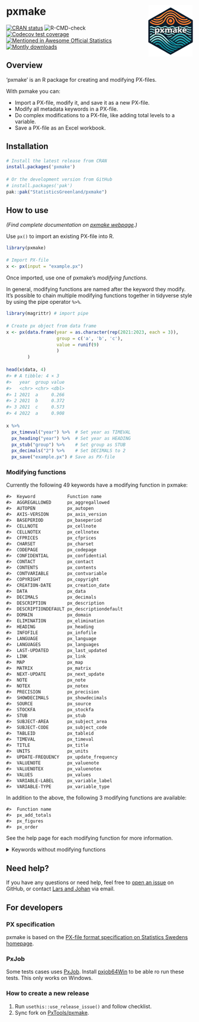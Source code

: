 
<!-- README.md is generated from README.Rmd. Please edit that file -->

# pxmake <a href="https://statisticsgreenland.github.io/pxmake/"><img src="man/figures/logo.png" align="right" height="139" alt="pxmake website" /></a>

<!-- badges: start -->

[![CRAN
status](https://www.r-pkg.org/badges/version/pxmake)](https://cran.r-project.org/package=pxmake)
![R-CMD-check](https://github.com/StatisticsGreenland/pxmake/actions/workflows/R-CMD-check.yml/badge.svg)
[![Codecov test
coverage](https://codecov.io/gh/StatisticsGreenland/pxmake/branch/main/graph/badge.svg)](https://app.codecov.io/gh/StatisticsGreenland/pxmake?branch=main)
[![Mentioned in Awesome Official
Statistics](https://awesome.re/mentioned-badge.svg)](https://github.com/SNStatComp/awesome-official-statistics-software)
[![Montly
downloads](https://cranlogs.r-pkg.org/badges/last-month/pxmake)](https://cran.r-project.org/package=pxmake)
<!-- badges: end -->

## Overview

‘pxmake’ is an R package for creating and modifying PX-files.

With pxmake you can:

- Import a PX-file, modify it, and save it as a new PX-file.
- Modify all metadata keywords in a PX-file.
- Do complex modifications to a PX-file, like adding total levels to a
  variable.
- Save a PX-file as an Excel workbook.

## Installation

``` r
# Install the latest release from CRAN
install.packages('pxmake')

# Or the development version from GitHub
# install.packages('pak')
pak::pak("StatisticsGreenland/pxmake")
```

## How to use

*(Find complete documentation on [pxmake
webpage](https://statisticsgreenland.github.io/pxmake/).)*

Use `px()` to import an existing PX-file into R.

``` r
library(pxmake)

# Import PX-file
x <- px(input = "example.px")
```

Once imported, use one of pxmake’s *modifying functions*.

In general, modifying functions are named after the keyword they modify.
It’s possible to chain multiple modifying functions together in
tidyverse style by using the pipe operator `%>%`.

``` r
library(magrittr) # import pipe

# Create px object from data frame
x <- px(data.frame(year = as.character(rep(2021:2023, each = 3)), 
                   group = c('a', 'b', 'c'), 
                   value = runif(9)
                   )
        ) 

head(x$data, 4)
#> # A tibble: 4 × 3
#>   year  group value
#>   <chr> <chr> <dbl>
#> 1 2021  a     0.266
#> 2 2021  b     0.372
#> 3 2021  c     0.573
#> 4 2022  a     0.908

x %>% 
  px_timeval("year") %>%  # Set year as TIMEVAL
  px_heading("year") %>%  # Set year as HEADING
  px_stub("group") %>%    # Set group as STUB
  px_decimals("2") %>%    # Set DECIMALS to 2
  px_save("example.px") # Save as PX-file
```

### Modifying functions

Currently the following 49 keywords have a modifying function in pxmake:

    #>  Keyword            Function name        
    #>  AGGREGALLOWED      px_aggregallowed     
    #>  AUTOPEN            px_autopen           
    #>  AXIS-VERSION       px_axis_version      
    #>  BASEPERIOD         px_baseperiod        
    #>  CELLNOTE           px_cellnote          
    #>  CELLNOTEX          px_cellnotex         
    #>  CFPRICES           px_cfprices          
    #>  CHARSET            px_charset           
    #>  CODEPAGE           px_codepage          
    #>  CONFIDENTIAL       px_confidential      
    #>  CONTACT            px_contact           
    #>  CONTENTS           px_contents          
    #>  CONTVARIABLE       px_contvariable      
    #>  COPYRIGHT          px_copyright         
    #>  CREATION-DATE      px_creation_date     
    #>  DATA               px_data              
    #>  DECIMALS           px_decimals          
    #>  DESCRIPTION        px_description       
    #>  DESCRIPTIONDEFAULT px_descriptiondefault
    #>  DOMAIN             px_domain            
    #>  ELIMINATION        px_elimination       
    #>  HEADING            px_heading           
    #>  INFOFILE           px_infofile          
    #>  LANGUAGE           px_language          
    #>  LANGUAGES          px_languages         
    #>  LAST-UPDATED       px_last_updated      
    #>  LINK               px_link              
    #>  MAP                px_map               
    #>  MATRIX             px_matrix            
    #>  NEXT-UPDATE        px_next_update       
    #>  NOTE               px_note              
    #>  NOTEX              px_notex             
    #>  PRECISION          px_precision         
    #>  SHOWDECIMALS       px_showdecimals      
    #>  SOURCE             px_source            
    #>  STOCKFA            px_stockfa           
    #>  STUB               px_stub              
    #>  SUBJECT-AREA       px_subject_area      
    #>  SUBJECT-CODE       px_subject_code      
    #>  TABLEID            px_tableid           
    #>  TIMEVAL            px_timeval           
    #>  TITLE              px_title             
    #>  UNITS              px_units             
    #>  UPDATE-FREQUENCY   px_update_frequency  
    #>  VALUENOTE          px_valuenote         
    #>  VALUENOTEX         px_valuenotex        
    #>  VALUES             px_values            
    #>  VARIABLE-LABEL     px_variable_label    
    #>  VARIABLE-TYPE      px_variable_type

In addition to the above, the following 3 modifying functions are
available:

    #>  Function name
    #>  px_add_totals
    #>  px_figures   
    #>  px_order

See the help page for each modifying function for more information.

<details>
<summary>
Keywords without modifying functions
</summary>

These 36 keywords currently doesn’t have a modifying function, but can
be implemented.

    #>  Keyword             Function name          Priority Complexity
    #>  ATTRIBUTE-ID        px_attribute_id                           
    #>  ATTRIBUTE-TEXT      px_attribute_text                         
    #>  ATTRIBUTES          px_attributes                             
    #>  DATABASE            px_database                               
    #>  DATANOTE            px_datanote                               
    #>  DATANOTECELL        px_datanotecell                           
    #>  DATANOTESUM         px_datanotesum                            
    #>  DATASYMBOL1         px_datasymbol1                            
    #>  DATASYMBOL2         px_datasymbol2                            
    #>  DATASYMBOL3         px_datasymbol3                            
    #>  DATASYMBOL4         px_datasymbol4                            
    #>  DATASYMBOL5         px_datasymbol5                            
    #>  DATASYMBOL6         px_datasymbol6                            
    #>  DATASYMBOLNIL       px_datasymbolnil                          
    #>  DATASYMBOLSUM       px_datasymbolsum                          
    #>  DAYADJ              px_dayadj                                 
    #>  DEFAULT-GRAPH       px_default_graph                          
    #>  DIRECTORY-PATH      px_directory_path                         
    #>  DOUBLECOLUMN        px_doublecolumn                           
    #>  FIRST-PUBLISHED     px_first_published                        
    #>  HIERARCHIES         px_hierarchies                            
    #>  HIERARCHYLEVELS     px_hierarchylevels                        
    #>  HIERARCHYLEVELSOPEN px_hierarchylevelsopen                    
    #>  HIERARCHYNAMES      px_hierarchynames                         
    #>  INFO                px_info                                   
    #>  KEYS                px_keys                                   
    #>  META-ID             px_meta_id                                
    #>  OFFICIAL-STATISTICS px_official_statistics                    
    #>  PARTITIONED         px_partitioned                            
    #>  PRESTEXT            px_prestext                               
    #>  PX-SERVER           px_px_server                              
    #>  REFPERIOD           px_refperiod                              
    #>  ROUNDING            px_rounding                               
    #>  SEASADJ             px_seasadj                                
    #>  SURVEY              px_survey                                 
    #>  SYNONYMS            px_synonyms

Finally these 2 keywords will not have a modifying function, because
they are automatically determined by the data.

    #>  Keyword     
    #>  CODES       
    #>  VARIABLECODE

</details>

## Need help?

If you have any questions or need help, feel free to [open an
issue](https://github.com/StatisticsGreenland/pxmake/issues/new) on
GitHub, or contact [Lars and
Johan](https://github.com/StatisticsGreenland/pxmake/graphs/contributors)
via email.

## For developers

### PX specification

pxmake is based on the [PX-file format specification on Statistics
Swedens
homepage](https://www.scb.se/globalassets/vara-tjanster/px-programmen/px-file_format_specification_2013.pdf).

### PxJob

Some tests cases uses
[PxJob](https://stat.fi/tup/tilastotietokannat/px-tuoteperhe_en.html).
Install [pxjob64Win](https://github.com/StatisticsGreenland/pxjob64Win)
to be able ro run these tests. This only works on Windows.

### How to create a new release

1.  Run `usethis::use_release_issue()` and follow checklist.
2.  Sync fork on [PxTools/pxmake](https://github.com/PxTools/pxmake).
